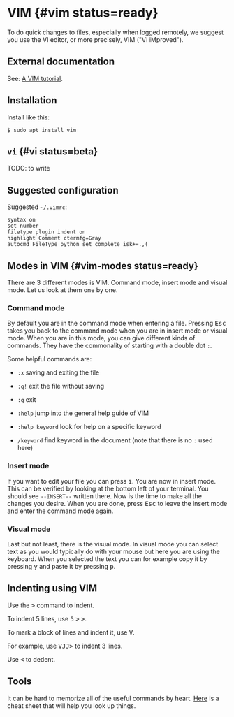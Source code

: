 
# VIM {#vim status=ready}

To do quick changes to files, especially when logged remotely,
we suggest you use the VI editor, or more precisely, VIM ("VI iMproved").

## External documentation

See: [A VIM tutorial](http://www.openvim.com/).

## Installation

Install like this:

    $ sudo apt install vim


## `vi` {#vi status=beta}

TODO: to write

## Suggested configuration

Suggested `~/.vimrc`:

    syntax on
    set number
    filetype plugin indent on
    highlight Comment ctermfg=Gray
    autocmd FileType python set complete isk+=.,(


<!-- autocmd FileType python set complete+=k~/.vim/syntax/python.vim isk+=.,( -->
## Modes in VIM {#vim-modes status=ready}

There are 3 different modes is VIM. Command mode, insert mode and visual mode. Let us look at them one by one.

### Command mode

By default you are in the command mode when entering a file. Pressing <kbd>Esc</kbd> takes you back to the command mode when you are in insert mode or visual mode. When you are in this mode, you can give different kinds of commands. They have the commonality of starting with a double dot `:`.


Some helpful commands are:

* `:x`  saving and exiting the file

* `:q!` exit the file without saving

* `:q` exit

* `:help`  jump into the general help guide of VIM

* `:help keyword` look for help on a specific keyword

* `/keyword` find keyword in the document (note that there is no `:` used here)

### Insert mode

If you want to edit your file you can press <kbd>i</kbd>. You are now in insert mode. This can be verified by looking at the bottom left of your terminal. You should see `--INSERT--` written there. Now is the time to make all the changes you desire. When you are done, press <kbd>Esc</kbd> to leave the insert mode and enter the command mode again.

### Visual mode

Last but not least, there is the visual mode. In visual mode you can select text as you would typically do with your mouse but here you are using the keyboard. When you selected the text you can for example copy it by pressing <kbd>y</kbd> and paste it by pressing <kbd>p</kbd>.


## Indenting using VIM

Use the <kbd>&gt;</kbd> command to indent.

To indent 5 lines,  use
 <kbd>5</kbd>
 <kbd>&gt;</kbd>
 <kbd>&gt;</kbd>.

To mark a block of lines and indent it, use <kbd>V</kbd>.

For example, use <kbd>V</kbd><kbd>J</kbd><kbd>J</kbd><kbd>&gt;</kbd> to indent 3 lines.

Use <kbd>&lt;</kbd> to dedent.

## Tools

It can be hard to memorize all of the useful commands by heart. [Here](https://vim.rtorr.com/) is a cheat sheet that will help you look up things.
